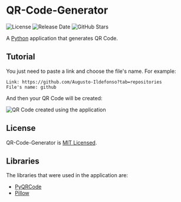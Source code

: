 # QR-Code-Generator

![License](https://img.shields.io/github/license/Augusto-Ildefonso/QR-Code-Generator?color=red)
![Release Date](https://img.shields.io/badge/release%20date-may-brightgreen)
![GitHub Stars](https://img.shields.io/github/stars/Augusto-Ildefonso/QR-Code-Generator?style=social)

A [Python](https://www.python.org/) application that generates QR Code.

## Tutorial

You just need to paste a link and choose the file's name. For example:

```
Link: https://github.com/Augusto-Ildefonso?tab=repositories
File's name: github
```

And then your QR Code will be created:

![QR Code created using the application](https://user-images.githubusercontent.com/64540251/170040407-4ce4843a-cd76-48eb-83f3-a2febcefa7bc.png)

## License

QR-Code-Generator is [MIT Licensed](https://github.com/Augusto-Ildefonso/QR-Code-Generator/blob/main/LICENSE.txt).

## Libraries

The libraries that were used in the application are:
- [PyQRCode](https://pythonhosted.org/PyQRCode/)
- [Pillow](https://pillow.readthedocs.io/en/stable/)